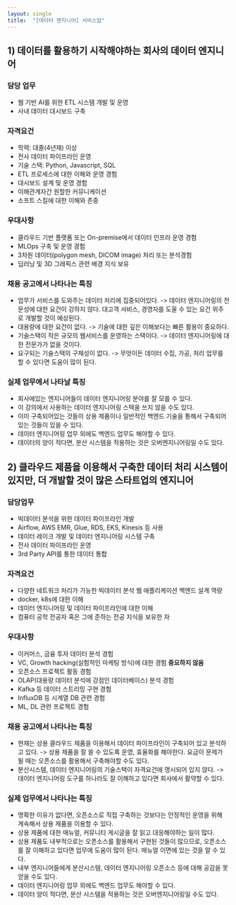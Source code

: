 ```yaml
---
layout: single
title:  "[데이터 엔지니어] 서비스업"
---
```



## 1) 데이터를 활용하기 시작해야하는 회사의 데이터 엔지니어


### 담당 업무
- 웹 기반 AI를 위한 ETL 시스템 개발 및 운영
- 사내 데이터 대시보드 구축


### 자격요건
- 학력: 대졸(4년재) 이상
- 전사 데이터 파이프라인 운영
- 기술 스택: Python, Javascript, SQL
- ETL 프로세스에 대한 이해와 운영 경험
- 대시보드 설계 및 운영 경험
- 이해관계자간 원할한 커뮤니케이션
- 소프트 스킬에 대한 이해와 존중


### 우대사항
- 클라우드 기반 플랫폼 또는 On-premise에서 데이터 인프라 운영 경험
- MLOps 구축 및 운영 경험
- 3차원 데이터(polygon mesh, DICOM image) 처리 또는 분석경험
- 딥러닝 및 3D 그래픽스 관련 배경 지식 보유


### 채용 공고에서 나타나는 특징
- 업무가 서비스를 도와주는 데이터 처리에 집중되어있다. -> 데이터 엔지니어링의 전문성에 대한 요건이 강하지 않다. 대고객 서비스, 경영자를 도울 수 있는 요건 위주로 개발할 것이 예상된다.
- 대용량에 대한 요건이 없다. -> 기술에 대한 깊은 이해보다는 빠른 활용이 중요하다.
- 기술스택이 작은 규모의 웹서비스를 운영하는 스택이다. -> 데이터 엔지니어링에 대한 전문가가 없을 것이다.
- 요구되는 기술스택의 구체성이 없다. -> 무엇이든 데이터 수집, 가공, 처리 업무를 할 수 있다면 도움이 많이 된다.


### 실제 업무에서 나타날 특징
- 회사에있는 엔지니어들이 데이터 엔지니어링 분야를 잘 모를 수 있다.
- 이 강의에서 사용하는 데이터 엔지니어링 스택을 쓰지 않을 수도 있다.
- 이미 구축되어있는 것들이 상용 제품이나 일반적인 백엔드 기술을 통해서 구축되어있는 것들이 있을 수 있다.
- 데이터 엔지니어링 업무 외에도 백엔드 업무도 해야할 수 있다.
- 데이터의 양이 적다면, 분산 시스템을 적용하는 것은 오버엔지니어링일 수도 있다.


## 2) 클라우드 제품을 이용해서 구축한 데이터 처리 시스템이 있지만, 더 개발할 것이 많은 스타트업의 엔지니어


### 담당업무
- 빅데이터 분석을 위한 데이터 파이프라인 개발
- Airflow, AWS EMR, Glue, RDS, EKS, Kinesis 등 사용
- 데이터 레이크 개발 및 데이터 엔지니어링 시스템 구축
- 전사 데이터 파이프라인 운영
- 3rd Party API를 통한 데이터 통합


### 자격요건
- 다양한 네트워크 처리가 가능한 빅데이터 분석 웹 애플리케이션 백엔드 설계 역량
- docker, k8s에 대한 이해
- 데이터 엔지니어링 및 데이터 파이프라인에 대한 이해
- 컴퓨터 공학 전공자 혹은 그에 준하는 전공 지식을 보유한 자


### 우대사항
- 이커머스, 금융 투자 데이터 분석 경험
- VC, Growth hacking(실험적인 마케팅 방식)에 대한 경험 **중요하지 않음**
- 오픈소스 프로젝트 활동 경험
- OLAP(대용량 데이터 분석에 강점인 데이터베이스) 분석 경험 
- Kafka 등 데이터 스트리밍 구현 경험
- InfluxDB 등 시계열 DB 관련 경험
- ML, DL 관련 프로젝트 경험


### 채용 공고에서 나타나는 특징
- 현재는 상용 클라우드 제품을 이용해서 데이터 파이프라인이 구축되어 있고 분석하고 있다. -> 상용 제품을 잘 쓸 수 있도록 운영, 효율화를 해야한다. 요금이 문제가 될 때는 오픈소스를 활용해서 구축해야할 수도 있다.
- 분산시스템, 데이터 엔지니어링의 기술스택이 자격요건에 명시되어 있지 않다. -> 데이터 엔지니어링 도구를 하나라도 잘 이해하고 있다면 회사에서 활약할 수 있다.


### 실제 업무에서 나타나는 특징
- 명확한 이유가 없다면, 오픈소스로 직접 구축하는 것보다는 안정적인 운영을 위해 계속해서 상용 제품을 이용할 수 있다.
- 상용 제품에 대한 매뉴얼, 커뮤니티 게시글을 잘 읽고 대응해야하는 일이 많다.
- 상용 제품도 내부적으로는 오픈소스를 활용해서 구현된 것들이 많으므로, 오픈소스를 잘 이해하고 있다면 업무에 도움이 많이 된다. 매뉴얼 이면에 있는 것을 알 수 있다.
- 내부 엔지니어들에게 분산시스템, 데이터 엔지니어링 오픈소스 등에 대해 공감을 못 얻을 수도 있다. 
- 데이터 엔지니어링 업무 외에도 백엔드 업무도 해야할 수 있다.
- 데이터 양이 적다면, 분산 시스템을 적용하는 것은 오버엔지니어링일 수도 있다. 
